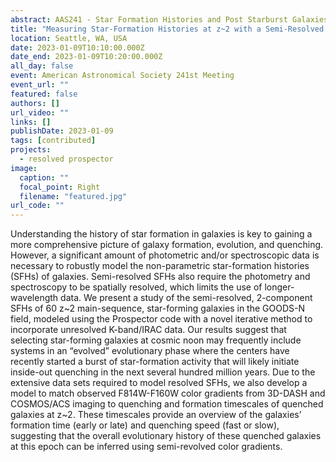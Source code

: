 ```yaml
---
abstract: AAS241 - Star Formation Histories and Post Starburst Galaxies
title: "Measuring Star-Formation Histories at z~2 with a Semi-Resolved Approach"
location: Seattle, WA, USA
date: 2023-01-09T10:10:00.000Z
date_end: 2023-01-09T10:20:00.000Z
all_day: false
event: American Astronomical Society 241st Meeting
event_url: ""
featured: false
authors: []
url_video: ""
links: []
publishDate: 2023-01-09
tags: [contributed]
projects:
  - resolved prospector
image:
  caption: ""
  focal_point: Right
  filename: "featured.jpg"
url_code: ""
---
```

Understanding the history of star formation in galaxies is key to gaining a more comprehensive picture of galaxy formation, evolution, and quenching. However, a significant amount of photometric and/or spectroscopic data is necessary to robustly model the non-parametric star-formation histories (SFHs) of galaxies. Semi-resolved SFHs also require the photometry and spectroscopy to be spatially resolved, which limits the use of longer-wavelength data. We present a study of the semi-resolved, 2-component SFHs of 60 z~2 main-sequence, star-forming galaxies in the GOODS-N field, modeled using the Prospector code with a novel iterative method to incorporate unresolved K-band/IRAC data. Our results suggest that selecting star-forming galaxies at cosmic noon may frequently include systems in an “evolved” evolutionary phase where the centers have recently started a burst of star-formation activity that will likely initiate inside-out quenching in the next several hundred million years. Due to the extensive data sets required to model resolved SFHs, we also develop a model to match observed F814W-F160W color gradients from 3D-DASH and COSMOS/ACS imaging to quenching and formation timescales of quenched galaxies at z~2. These timescales provide an overview of the galaxies’ formation time (early or late) and quenching speed (fast or slow), suggesting that the overall evolutionary history of these quenched galaxies at this epoch can be inferred using semi-revolved color gradients.
